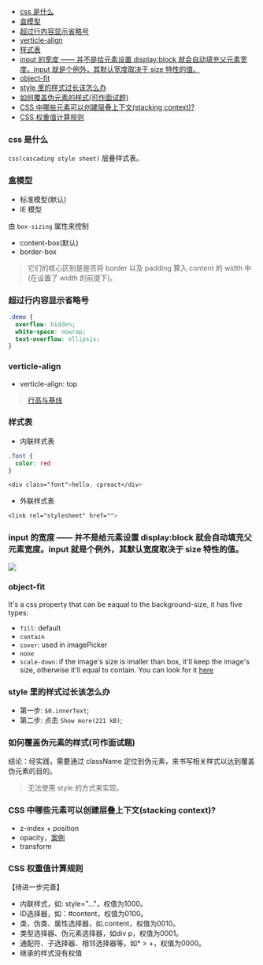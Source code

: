 <!--
abbrlink: v9b53vi6
-->

- [css 是什么](#css-是什么)
- [盒模型](#盒模型)
- [超过行内容显示省略号](#超过行内容显示省略号)
- [verticle-align](#verticle-align)
- [样式表](#样式表)
- [input 的宽度 —— 并不是给元素设置 display:block 就会自动填充父元素宽度。input 就是个例外，其默认宽度取决于 size 特性的值。](#input-的宽度--并不是给元素设置-displayblock-就会自动填充父元素宽度input-就是个例外其默认宽度取决于-size-特性的值)
- [object-fit](#object-fit)
- [style 里的样式过长该怎么办](#style-里的样式过长该怎么办)
- [如何覆盖伪元素的样式(可作面试题)](#如何覆盖伪元素的样式可作面试题)
- [CSS 中哪些元素可以创建层叠上下文(stacking context)?](#css-中哪些元素可以创建层叠上下文stacking-context)
- [CSS 权重值计算规则](#css-权重值计算规则)

### css 是什么

`css(cascading style sheet)` 层叠样式表。

### 盒模型

* 标准模型(默认)
* IE 模型

由 `box-sizing` 属性来控制

* content-box(默认)
* border-box

> 它们的核心区别是是否将 border 以及 padding 算入 content 的 width 中(在设置了 width 的前提下)。

### 超过行内容显示省略号

```css
.demo {
  overflow: hidden;
  white-space: nowrap;
  text-overflow: ellipsis;
}
```

### verticle-align

* verticle-align: top

> [行高与基线](https://blog.csdn.net/lulujiajiawenwen/article/details/8245201)

### 样式表

* 内联样式表

```css
.font {
  color: red
}

<div class="font">hello, cpreact</div>
```

* 外联样式表

```css
<link rel="stylesheet" href="">
```

### input 的宽度 —— 并不是给元素设置 display:block 就会自动填充父元素宽度。input 就是个例外，其默认宽度取决于 size 特性的值。

![](https://user-gold-cdn.xitu.io/2019/7/29/16c3d4f6fef0a871?imageslim)

### object-fit

It's a css property that can be eaqual to the background-size, it has five types:

* `fill`: default
* `contain`
* `cover`: used in imagePicker
* `none`
* `scale-down`: if the image's size is imaller than box, it'll keep the image's size, otherwise it'll equal to contain. You can look for it [here](https://codepen.io/chrisnager/pen/XJgJqN)

### style 里的样式过长该怎么办

* 第一步: `$0.innerText`;
* 第二步: 点击 `Show more(221 kB)`;

### 如何覆盖伪元素的样式(可作面试题)

结论：经实践，需要通过 className 定位到伪元素，来书写相关样式以达到覆盖伪元素的目的。

> 无法使用 style 的方式来实现。

### CSS 中哪些元素可以创建层叠上下文(stacking context)?

- z-index + position
- opacity，[案例](https://codepen.io/devui-design/pen/qRLxEd)
- transform

### CSS 权重值计算规则

【待进一步完善】

* 内联样式，如: style="..."，权值为1000。
* ID选择器，如：#content，权值为0100。
* 类，伪类、属性选择器，如.content，权值为0010。
* 类型选择器、伪元素选择器，如div p，权值为0001。
* 通配符、子选择器、相邻选择器等。如* > +，权值为0000。
* 继承的样式没有权值
